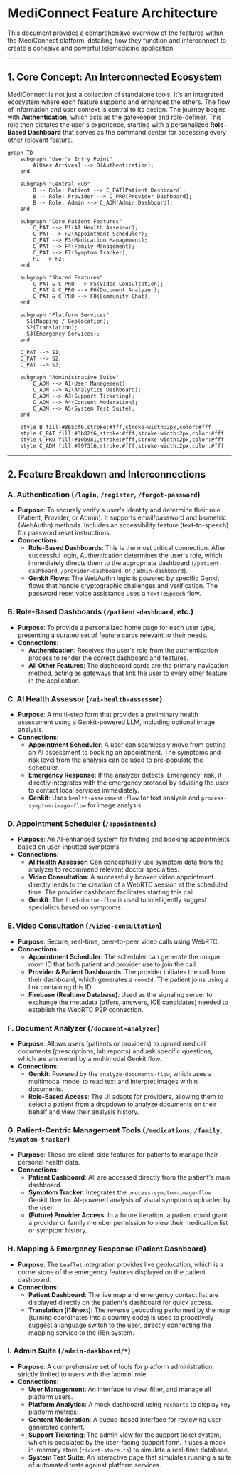 # MediConnect Feature Architecture

This document provides a comprehensive overview of the features within the MediConnect platform, detailing how they function and interconnect to create a cohesive and powerful telemedicine application.

---

## 1. Core Concept: An Interconnected Ecosystem

MediConnect is not just a collection of standalone tools; it's an integrated ecosystem where each feature supports and enhances the others. The flow of information and user context is central to its design. The journey begins with **Authentication**, which acts as the gatekeeper and role-definer. This role then dictates the user's experience, starting with a personalized **Role-Based Dashboard** that serves as the command center for accessing every other relevant feature.

```mermaid
graph TD
    subgraph "User's Entry Point"
        A[User Arrives] --> B(Authentication);
    end
    
    subgraph "Central Hub"
        B -- Role: Patient --> C_PAT[Patient Dashboard];
        B -- Role: Provider --> C_PRO[Provider Dashboard];
        B -- Role: Admin --> C_ADM[Admin Dashboard];
    end
    
    subgraph "Core Patient Features"
        C_PAT --> F1(AI Health Assessor);
        C_PAT --> F2(Appointment Scheduler);
        C_PAT --> F3(Medication Management);
        C_PAT --> F4(Family Management);
        C_PAT --> F7(Symptom Tracker);
        F1 --> F2;
    end
    
    subgraph "Shared Features"
        C_PAT & C_PRO --> F5(Video Consultation);
        C_PAT & C_PRO --> F6(Document Analyzer);
        C_PAT & C_PRO --> F8(Community Chat);
    end

    subgraph "Platform Services"
      S1(Mapping / Geolocation);
      S2(Translation);
      S3(Emergency Services);
    end

    C_PAT --> S1;
    C_PAT --> S2;
    C_PAT --> S3;

    subgraph "Administrative Suite"
        C_ADM --> A1(User Management);
        C_ADM --> A2(Analytics Dashboard);
        C_ADM --> A3(Support Ticketing);
        C_ADM --> A4(Content Moderation);
        C_ADM --> A5(System Test Suite);
    end

    style B fill:#8b5cf6,stroke:#fff,stroke-width:2px,color:#fff
    style C_PAT fill:#3b82f6,stroke:#fff,stroke-width:2px,color:#fff
    style C_PRO fill:#10b981,stroke:#fff,stroke-width:2px,color:#fff
    style C_ADM fill:#f97316,stroke:#fff,stroke-width:2px,color:#fff
```

---

## 2. Feature Breakdown and Interconnections

### **A. Authentication (`/login`, `/register`, `/forgot-password`)**
- **Purpose**: To securely verify a user's identity and determine their role (Patient, Provider, or Admin). It supports email/password and biometric (WebAuthn) methods. Includes an accessibility feature (text-to-speech) for password reset instructions.
- **Connections**:
    - **Role-Based Dashboards**: This is the most critical connection. After successful login, Authentication determines the user's role, which immediately directs them to the appropriate dashboard (`/patient-dashboard`, `/provider-dashboard`, or `/admin-dashboard`).
    - **Genkit Flows**: The WebAuthn logic is powered by specific Genkit flows that handle cryptographic challenges and verification. The password reset voice assistance uses a `textToSpeech` flow.

### **B. Role-Based Dashboards (`/patient-dashboard`, etc.)**
- **Purpose**: To provide a personalized home page for each user type, presenting a curated set of feature cards relevant to their needs.
- **Connections**:
    - **Authentication**: Receives the user's role from the authentication process to render the correct dashboard and features.
    - **All Other Features**: The dashboard cards are the primary navigation method, acting as gateways that link the user to every other feature in the application.

### **C. AI Health Assessor (`/ai-health-assessor`)**
- **Purpose**: A multi-step form that provides a preliminary health assessment using a Genkit-powered LLM, including optional image analysis.
- **Connections**:
    - **Appointment Scheduler**: A user can seamlessly move from getting an AI assessment to booking an appointment. The symptoms and risk level from the analysis can be used to pre-populate the scheduler.
    - **Emergency Response**: If the analyzer detects 'Emergency' risk, it directly integrates with the emergency protocol by advising the user to contact local services immediately.
    - **Genkit**: Uses `health-assessment-flow` for text analysis and `process-symptom-image-flow` for image analysis.

### **D. Appointment Scheduler (`/appointments`)**
- **Purpose**: An AI-enhanced system for finding and booking appointments based on user-inputted symptoms.
- **Connections**:
    - **AI Health Assessor**: Can conceptually use symptom data from the analyzer to recommend relevant doctor specialties.
    - **Video Consultation**: A successfully booked video appointment directly leads to the creation of a WebRTC session at the scheduled time. The provider dashboard facilitates starting this call.
    - **Genkit**: The `find-doctor-flow` is used to intelligently suggest specialists based on symptoms.

### **E. Video Consultation (`/video-consultation`)**
- **Purpose**: Secure, real-time, peer-to-peer video calls using WebRTC.
- **Connections**:
    - **Appointment Scheduler**: The scheduler can generate the unique room ID that both patient and provider use to join the call.
    - **Provider & Patient Dashboards**: The provider initiates the call from their dashboard, which generates a `roomId`. The patient joins using a link containing this ID.
    - **Firebase (Realtime Database)**: Used as the signaling server to exchange the metadata (offers, answers, ICE candidates) needed to establish the WebRTC P2P connection.

### **F. Document Analyzer (`/document-analyzer`)**
- **Purpose**: Allows users (patients or providers) to upload medical documents (prescriptions, lab reports) and ask specific questions, which are answered by a multimodal Genkit flow.
- **Connections**:
    - **Genkit**: Powered by the `analyze-documents-flow`, which uses a multimodal model to read text and interpret images within documents.
    - **Role-Based Access**: The UI adapts for providers, allowing them to select a patient from a dropdown to analyze documents on their behalf and view their analysis history.

### **G. Patient-Centric Management Tools (`/medications`, `/family`, `/symptom-tracker`)**
- **Purpose**: These are client-side features for patients to manage their personal health data.
- **Connections**:
    - **Patient Dashboard**: All are accessed directly from the patient's main dashboard.
    - **Symptom Tracker**: Integrates the `process-symptom-image-flow` Genkit flow for AI-powered analysis of visual symptoms uploaded by the user.
    - **(Future) Provider Access**: In a future iteration, a patient could grant a provider or family member permission to view their medication list or symptom history.

### **H. Mapping & Emergency Response (Patient Dashboard)**
- **Purpose**: The `Leaflet` integration provides live geolocation, which is a cornerstone of the emergency features displayed on the patient dashboard.
- **Connections**:
    - **Patient Dashboard**: The live map and emergency contact list are displayed directly on the patient's dashboard for quick access.
    - **Translation (i18next)**: The reverse geocoding performed by the map (turning coordinates into a country code) is used to proactively suggest a language switch to the user, directly connecting the mapping service to the i18n system.

### **I. Admin Suite (`/admin-dashboard/*`)**
- **Purpose**: A comprehensive set of tools for platform administration, strictly limited to users with the 'admin' role.
- **Connections**:
    - **User Management**: An interface to view, filter, and manage all platform users.
    - **Platform Analytics**: A mock dashboard using `recharts` to display key platform metrics.
    - **Content Moderation**: A queue-based interface for reviewing user-generated content.
    - **Support Ticketing**: The admin view for the support ticket system, which is populated by the user-facing support form. It uses a mock in-memory store (`ticket-store.ts`) to simulate a real-time database.
    - **System Test Suite**: An interactive page that simulates running a suite of automated tests against platform services.
